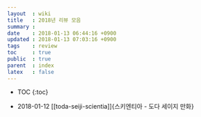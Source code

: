 ```yaml
---
layout  : wiki
title   : 2018년 리뷰 모음
summary :
date    : 2018-01-13 06:44:16 +0900
updated : 2018-01-13 07:03:16 +0900
tags    : review
toc     : true
public  : true
parent  : index
latex   : false
---
```

* TOC
{:toc}

* 2018-01-12 [[toda-seiji-scientia]]{스키엔티아 - 도다 세이지 만화}

